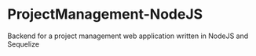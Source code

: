 # ProjectManagement-NodeJS
Backend for a project management web application written in NodeJS and Sequelize
